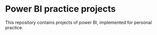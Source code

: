 # Power BI practice projects

This repository contains projects of power BI, implemented for personal practice. 
